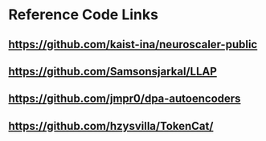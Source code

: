 # Reference Code Links

https://github.com/kaist-ina/neuroscaler-public
---
https://github.com/Samsonsjarkal/LLAP
---
https://github.com/jmpr0/dpa-autoencoders
---
https://github.com/hzysvilla/TokenCat/
---
